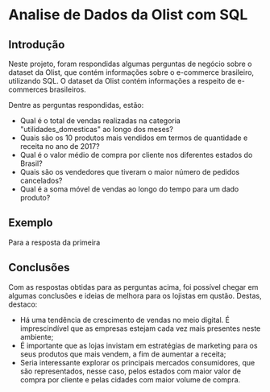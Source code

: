 # Analise de Dados da Olist com SQL

## Introdução

Neste projeto, foram respondidas algumas perguntas de negócio sobre o dataset da Olist, que contém informações sobre o e-commerce brasileiro, utilizando SQL. O dataset da Olist contém informações a respeito de e-commerces brasileiros.

Dentre as perguntas respondidas, estão:

- Qual é o total de vendas realizadas na categoria "utilidades_domesticas" ao longo dos meses?
- Quais são os 10 produtos mais vendidos em termos de quantidade e receita no ano de 2017?
- Qual é o valor médio de compra por cliente nos diferentes estados do Brasil?
- Quais são os vendedores que tiveram o maior número de pedidos cancelados?
- Qual é a soma móvel de vendas ao longo do tempo para um dado produto?

## Exemplo

Para a resposta da primeira 

## Conclusões

Com as respostas obtidas para as perguntas acima, foi possível chegar em algumas conclusões e ideias de melhora para os lojistas em qustão. Destas, destaco:

- Há uma tendência de crescimento de vendas no meio digital. É imprescindível que as empresas estejam cada vez mais presentes neste ambiente;
- É importante que as lojas invistam em estratégias de marketing para os seus produtos que mais vendem, a fim de aumentar a receita;
- Seria interessante explorar os principais mercados consumidores, que são representados, nesse caso, pelos estados com maior valor de compra por cliente e pelas cidades com maior volume de compra.
